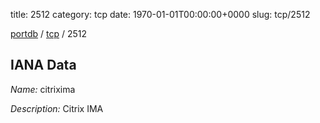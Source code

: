 title: 2512
category: tcp
date: 1970-01-01T00:00:00+0000
slug: tcp/2512

[portdb](/) / [tcp](/category/tcp.html) / 2512


## IANA Data

_Name:_ citrixima

_Description:_ Citrix IMA

